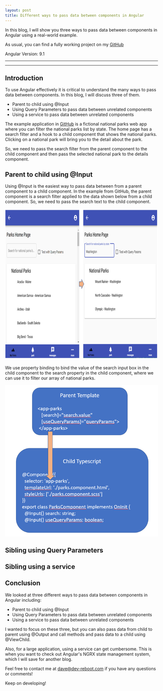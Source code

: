 ```yaml
---
layout: post
title: Different ways to pass data between components in Angular
---
```


In this blog, I will show you three ways to pass data between components in Angular using a real-world example.

As usual, you can find a fully working project on my [GitHub](https://github.com/DaveStaudenmaier/AngularShareData)

Angular Version: 9.1

----
****

## Introduction

To use Angular effectively it is critical to understand the many ways to pass data between components.   In this blog, I will discuss three of them.
- Parent to child using @Input
- Using Query Parameters to pass data between unrelated components
- Using a service to pass data between unrelated components

The example application in [GitHub](https://github.com/DaveStaudenmaier/AngularShareData) is a fictional national parks web app where you can filter the national parks list by state.  The home page has a search filter and a hook to a child component that shows the national parks.  Clicking on a national park will bring you to the detail about the park.  

So, we need to pass the search filter from the parent component to the child component and then pass the selected national park to the details component.

## Parent to child using @Input
Using @Input is the easiest way to pass data between from a parent component to a child component.  In the example from GitHub, the parent component is a search filter applied to the data shown below from a child component.   So, we need to pass the search text to the child component. 

<img src="/images/blog/share-data/search.png" height="500px">

We use property binding to bind the value of the search input box in the child component to the search property in the child component, where we can use it to filter our array of national parks.

<img src="/images/blog/share-data/Input.png" height="500px">

## Sibling using Query Parameters

## Sibling using a service

## Conclusion

We looked at three different ways to pass data between components in Angular including:
- Parent to child using @Input
- Using Query Parameters to pass data between unrelated components
- Using a service to pass data between unrelated components

I wanted to focus on these three, but you can also pass data from child to parent using @Output and call methods and pass data to a child using @ViewChild.

Also, for a large application, using a service can get cumbersome.  This is when you want to check out Angular's NGRX state management system, which I will save for another blog.

Feel free to contact me at [dave@dev-reboot.com](mailto:dave@dev-reboot.com) if you have any questions or comments!

Keep on developing!

